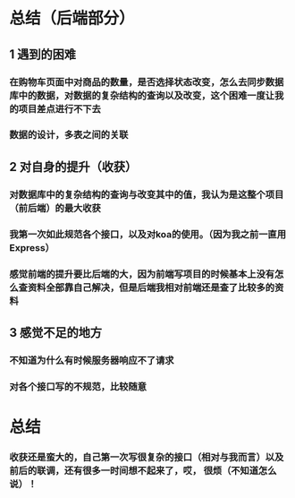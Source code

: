 # 总结（后端部分）
## 1 遇到的困难
### 在购物车页面中对商品的数量，是否选择状态改变，怎么去同步数据库中的数据，对数据的复杂结构的查询以及改变，这个困难一度让我的项目差点进行不下去
### 数据的设计，多表之间的关联
## 2 对自身的提升（收获）
### 对数据库中的复杂结构的查询与改变其中的值，我认为是这整个项目（前后端）的最大收获
### 我第一次如此规范各个接口，以及对koa的使用。（因为我之前一直用Express）
### 感觉前端的提升要比后端的大，因为前端写项目的时候基本上没有怎么查资料全部靠自己解决，但是后端我相对前端还是查了比较多的资料
## 3 感觉不足的地方
### 不知道为什么有时候服务器响应不了请求
### 对各个接口写的不规范，比较随意
# 总结
### 收获还是蛮大的，自己第一次写很复杂的接口（相对与我而言）以及前后的联调，还有很多一时间想不起来了，哎， 很烦（不知道怎么说）！